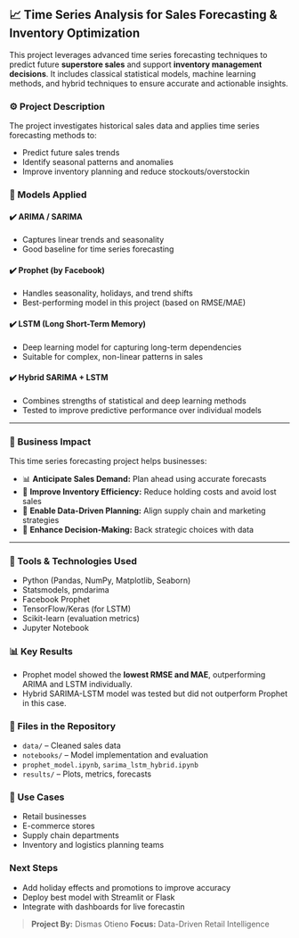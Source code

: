 ## 📈 Time Series Analysis for Sales Forecasting & Inventory Optimization

This project leverages advanced time series forecasting techniques to predict future **superstore sales** and support **inventory management decisions**. It includes classical statistical models, machine learning methods, and hybrid techniques to ensure accurate and actionable insights.

### ⚙️ Project Description

The project investigates historical sales data and applies time series forecasting methods to:

* Predict future sales trends
* Identify seasonal patterns and anomalies
* Improve inventory planning and reduce stockouts/overstockin

### 🔢 Models Applied

#### ✔️ **ARIMA / SARIMA**

* Captures linear trends and seasonality
* Good baseline for time series forecasting

#### ✔️ **Prophet (by Facebook)**

* Handles seasonality, holidays, and trend shifts
* Best-performing model in this project (based on RMSE/MAE)

#### ✔️ **LSTM (Long Short-Term Memory)**

* Deep learning model for capturing long-term dependencies
* Suitable for complex, non-linear patterns in sales

#### ✔️ **Hybrid SARIMA + LSTM**

* Combines strengths of statistical and deep learning methods
* Tested to improve predictive performance over individual models

---

### 🚀 Business Impact

This time series forecasting project helps businesses:

* 📊 **Anticipate Sales Demand:** Plan ahead using accurate forecasts
* 📅 **Improve Inventory Efficiency:** Reduce holding costs and avoid lost sales
* 📆 **Enable Data-Driven Planning:** Align supply chain and marketing strategies
* 💪 **Enhance Decision-Making:** Back strategic choices with data

---

### 🧠 Tools & Technologies Used

* Python (Pandas, NumPy, Matplotlib, Seaborn)
* Statsmodels, pmdarima
* Facebook Prophet
* TensorFlow/Keras (for LSTM)
* Scikit-learn (evaluation metrics)
* Jupyter Notebook


### 📊 Key Results

* Prophet model showed the **lowest RMSE and MAE**, outperforming ARIMA and LSTM individually.
* Hybrid SARIMA-LSTM model was tested but did not outperform Prophet in this case.

### 📄 Files in the Repository

* `data/` – Cleaned sales data
* `notebooks/` – Model implementation and evaluation
* `prophet_model.ipynb`, `sarima_lstm_hybrid.ipynb`
* `results/` – Plots, metrics, forecasts

### 📖 Use Cases

* Retail businesses
* E-commerce stores
* Supply chain departments
* Inventory and logistics planning teams

### Next Steps

* Add holiday effects and promotions to improve accuracy
* Deploy best model with Streamlit or Flask
* Integrate with dashboards for live forecastin

> **Project By:** Dismas Otieno
> **Focus:** Data-Driven Retail Intelligence

